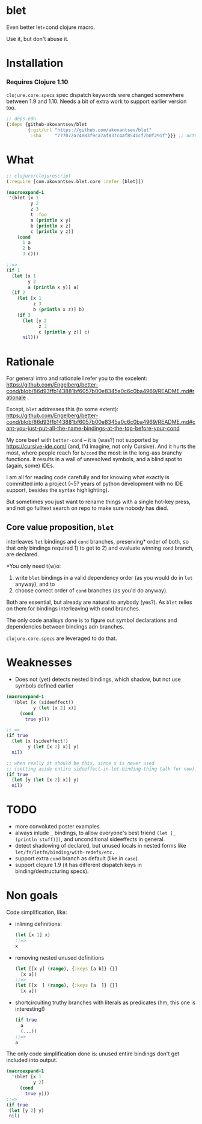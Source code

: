 # blet
Even better let+cond clojure macro.

Use it, but don't abuse it.

# Installation
### Requires Clojure 1.10
`clojure.core.specs` spec dispatch keywords were changed somewhere between 1.9 and 1.10. Needs a bit of extra work to support earlier version too.

```clojure
;; deps.edn
{:deps {github-akovantsev/blet
        {:git/url "https://github.com/akovantsev/blet"
         :sha     "777072a74883f9ca7af837c4af8541cf7b0f291f"}}} ;; actual sha
```


# What

```clojure
;; clojure/clojurescript
(:require [com.akovantsev.blet.core :refer [blet]])

(macroexpand-1
 '(blet [x 1
         y 2
         z 3
         t :foo
         a (println x y)
         b (println x z)
         c (println y z)]
    (cond
      1 a
      2 b
      3 c)))

;;=>
(if 1
  (let [x 1
        y 2
        a (println x y)] a)
  (if 2
    (let [x 1
          z 3
          b (println x z)] b)
    (if 3
      (let [y 2
            z 3
            c (println y z)] c)
      nil)))
```

# Rationale
For general intro and rationale I refer you to the excelent: https://github.com/Engelberg/better-cond/blob/86d93ffb143881bf6057b00e8345a0c6c0ba4969/README.md#rationale .

Except, `blet` addresses this (to some extent): https://github.com/Engelberg/better-cond/blob/86d93ffb143881bf6057b00e8345a0c6c0ba4969/README.md#cant-you-just-put-all-the-name-bindings-at-the-top-before-your-cond

My core beef with `better-cond` – it is (was?) not supported by https://cursive-ide.com/ (and, I'd imagine, not only Cursive).
And it hurts the most, where people reach for `b/cond` the most: in the long-ass branchy functions.
It results in a wall of unresolved symbols, and a blind spot to (again, some) IDEs. 

I am all for reading code carefully and for knowing what exactly is committed into a project 
(~5? years of python development with no IDE support, besides the syntax highlighting).

But sometimes you just want to rename things with a single hot-key press,
and not go fulltext search on repo to make sure nobody has died.

## Core value proposition, `blet`
 
interleaves `let` bindings and `cond` branches, preserving* order of both, so that only bindings
required 1) to get to 2) and evaluate winning `cond` branch, are declared.

*You only need t(w)o:
1) write `blet` bindings in a valid dependency order (as you would do in `let` anyway), and to
2) choose correct order of `cond` branches (as you'd do anyway).

Both are essential, but already are natural to anybody (yes?).
As `blet` relies on them for bindings interleaving with cond branches.

The only code analisys done is to figure out symbol declarations and dependencies between bindings adn branches.

`clojure.core.specs` are leveraged to do that.


# Weaknesses

- Does not (yet) detects nested bindings, which shadow, but not use symbols defined earlier
```clojure
(macroexpand-1 
  '(blet [x (sideeffect!)
          y (let [x 2] x)]
     (cond
       true y)))

;; =>
(if true 
  (let [x (sideeffect!)
        y (let [x 2] x)] y)
  nil)

;; when really it should be this, since x is never used 
;; (setting aside entire sideeffect-in-let-binding-thing talk for now):
(if true 
  (let [y (let [x 2] x)] y)
  nil)
``` 


# TODO
- more convoluted poster examples
- always inlude `_` bindings, to allow everyone's best friend `(let [_ (println stuff)])`, and unconditional sideeffects in general.
- detect shadowing of declared, but unused locals in nested forms like `let/fn/letfn/binding/with-redefs/etc.`
- support extra `cond` branch as default (like in `case`).
- support clojure 1.9 (it has different dispatch keys in binding/destructuring specs). 



# Non goals

Code simplification, like:
 - inlining definitions:
    ```clojure
    (let [x 1] x)
    ;;=>
    x
    ```
- removing nested unused definitions
    ```clojure
    (let [[x y] (range), {:keys [a b]} {}]
      [x a])
    ;;=>
    (let [[x  ] (range), {:keys [a  ]} {}]
      [x a])
    ```
- shortcircuiting truthy branches with literals as predicates (hm, this one is interesting!)
    ```clojure
    (if true 
      a
      (...))
    ;;=>
    a
    ```

The only code simplification done is: unused entire bindings don't get included into output.

```clojure
(macroexpand-1 
  '(blet [x 1
          y 2]
     (cond
       true y)))
;;=> 
(if true
 (let [y 2] y)
 nil)
```
